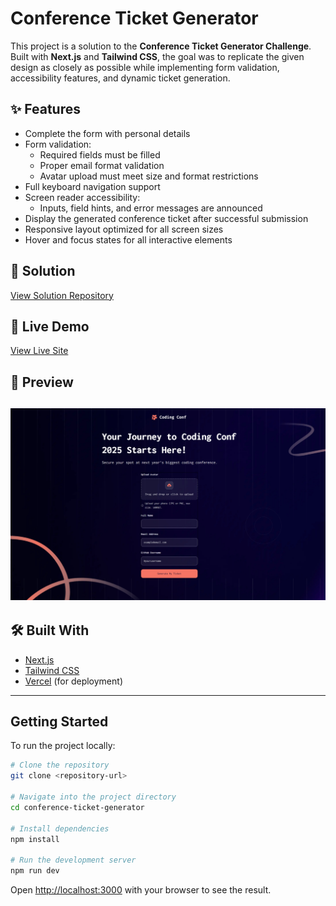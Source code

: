 # Conference Ticket Generator

This project is a solution to the **Conference Ticket Generator Challenge**.  
Built with **Next.js** and **Tailwind CSS**, the goal was to replicate the given design as closely as possible while implementing form validation, accessibility features, and dynamic ticket generation.

## ✨ Features

- Complete the form with personal details
- Form validation:
  - Required fields must be filled
  - Proper email format validation
  - Avatar upload must meet size and format restrictions
- Full keyboard navigation support
- Screen reader accessibility:
  - Inputs, field hints, and error messages are announced
- Display the generated conference ticket after successful submission
- Responsive layout optimized for all screen sizes
- Hover and focus states for all interactive elements

## 🔗 Solution

[View Solution Repository](#)
## 🚀 Live Demo

[View Live Site](https://conference-ticket-generator-beta-wine.vercel.app/) 
## 📸 Preview

![Project Screenshot](./preview.png) 
---

## 🛠️ Built With

- [Next.js](https://nextjs.org/)
- [Tailwind CSS](https://tailwindcss.com/)
- [Vercel](https://vercel.com/) (for deployment)

---

## Getting Started

To run the project locally:

```bash
# Clone the repository
git clone <repository-url>

# Navigate into the project directory
cd conference-ticket-generator

# Install dependencies
npm install

# Run the development server
npm run dev
```

Open [http://localhost:3000](http://localhost:3000) with your browser to see the result.

